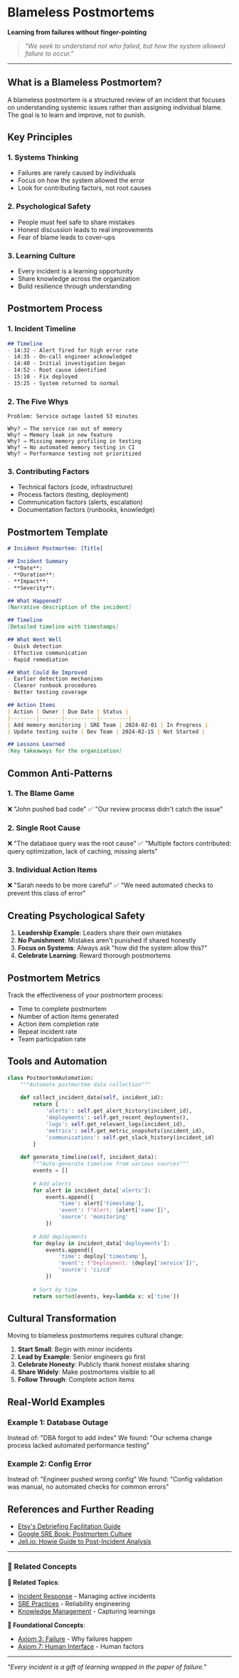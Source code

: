 # Blameless Postmortems

**Learning from failures without finger-pointing**

> *"We seek to understand not who failed, but how the system allowed failure to occur."*

---

## What is a Blameless Postmortem?

A blameless postmortem is a structured review of an incident that focuses on understanding systemic issues rather than assigning individual blame. The goal is to learn and improve, not to punish.

## Key Principles

### 1. Systems Thinking
- Failures are rarely caused by individuals
- Focus on how the system allowed the error
- Look for contributing factors, not root causes

### 2. Psychological Safety
- People must feel safe to share mistakes
- Honest discussion leads to real improvements
- Fear of blame leads to cover-ups

### 3. Learning Culture
- Every incident is a learning opportunity
- Share knowledge across the organization
- Build resilience through understanding

## Postmortem Process

### 1. Incident Timeline
```markdown
## Timeline
- 14:32 - Alert fired for high error rate
- 14:35 - On-call engineer acknowledged
- 14:40 - Initial investigation began
- 14:52 - Root cause identified
- 15:10 - Fix deployed
- 15:25 - System returned to normal
```

### 2. The Five Whys
```
Problem: Service outage lasted 53 minutes

Why? → The service ran out of memory
Why? → Memory leak in new feature
Why? → Missing memory profiling in testing
Why? → No automated memory testing in CI
Why? → Performance testing not prioritized
```

### 3. Contributing Factors
- Technical factors (code, infrastructure)
- Process factors (testing, deployment)
- Communication factors (alerts, escalation)
- Documentation factors (runbooks, knowledge)

## Postmortem Template

```markdown
# Incident Postmortem: [Title]

## Incident Summary
- **Date**: 
- **Duration**: 
- **Impact**: 
- **Severity**: 

## What Happened?
[Narrative description of the incident]

## Timeline
[Detailed timeline with timestamps]

## What Went Well
- Quick detection
- Effective communication
- Rapid remediation

## What Could Be Improved
- Earlier detection mechanisms
- Clearer runbook procedures
- Better testing coverage

## Action Items
| Action | Owner | Due Date | Status |
|--------|-------|----------|---------|
| Add memory monitoring | SRE Team | 2024-02-01 | In Progress |
| Update testing suite | Dev Team | 2024-02-15 | Not Started |

## Lessons Learned
[Key takeaways for the organization]
```

## Common Anti-Patterns

### 1. The Blame Game
❌ "John pushed bad code"
✅ "Our review process didn't catch the issue"

### 2. Single Root Cause
❌ "The database query was the root cause"
✅ "Multiple factors contributed: query optimization, lack of caching, missing alerts"

### 3. Individual Action Items
❌ "Sarah needs to be more careful"
✅ "We need automated checks to prevent this class of error"

## Creating Psychological Safety

1. **Leadership Example**: Leaders share their own mistakes
2. **No Punishment**: Mistakes aren't punished if shared honestly
3. **Focus on Systems**: Always ask "how did the system allow this?"
4. **Celebrate Learning**: Reward thorough postmortems

## Postmortem Metrics

Track the effectiveness of your postmortem process:
- Time to complete postmortem
- Number of action items generated
- Action item completion rate
- Repeat incident rate
- Team participation rate

## Tools and Automation

```python
class PostmortemAutomation:
    """Automate postmortem data collection"""
    
    def collect_incident_data(self, incident_id):
        return {
            'alerts': self.get_alert_history(incident_id),
            'deployments': self.get_recent_deployments(),
            'logs': self.get_relevant_logs(incident_id),
            'metrics': self.get_metric_snapshots(incident_id),
            'communications': self.get_slack_history(incident_id)
        }
    
    def generate_timeline(self, incident_data):
        """Auto-generate timeline from various sources"""
        events = []
        
        # Add alerts
        for alert in incident_data['alerts']:
            events.append({
                'time': alert['timestamp'],
                'event': f"Alert: {alert['name']}",
                'source': 'monitoring'
            })
        
        # Add deployments
        for deploy in incident_data['deployments']:
            events.append({
                'time': deploy['timestamp'],
                'event': f"Deployment: {deploy['service']}",
                'source': 'ci/cd'
            })
        
        # Sort by time
        return sorted(events, key=lambda x: x['time'])
```

## Cultural Transformation

Moving to blameless postmortems requires cultural change:

1. **Start Small**: Begin with minor incidents
2. **Lead by Example**: Senior engineers go first
3. **Celebrate Honesty**: Publicly thank honest mistake sharing
4. **Share Widely**: Make postmortems visible to all
5. **Follow Through**: Complete action items

## Real-World Examples

### Example 1: Database Outage
Instead of: "DBA forgot to add index"
We found: "Our schema change process lacked automated performance testing"

### Example 2: Config Error
Instead of: "Engineer pushed wrong config"
We found: "Config validation was manual, no automated checks for common errors"

## References and Further Reading

- [Etsy's Debriefing Facilitation Guide](https://extfiles.etsy.com/DebriefingFacilitationGuide.pdf)
- [Google SRE Book: Postmortem Culture](https://sre.google/sre-book/postmortem-culture/)
- [Jeli.io: Howie Guide to Post-Incident Analysis](https://www.jeli.io/howie/welcome)

---

<div class="navigation-footer">
<div class="pattern-relationships">
<h3>🔗 Related Concepts</h3>

**🤝 Related Topics**:
- [Incident Response](/human-factors/incident-response/) - Managing active incidents
- [SRE Practices](/human-factors/sre-practices/) - Reliability engineering
- [Knowledge Management](/human-factors/knowledge-management/) - Capturing learnings

**🧠 Foundational Concepts**:
- [Axiom 3: Failure](/part1-axioms/axiom3-failure/) - Why failures happen
- [Axiom 7: Human Interface](/part1-axioms/axiom7-human-interface/) - Human factors
</div>
</div>

---

*"Every incident is a gift of learning wrapped in the paper of failure."*
